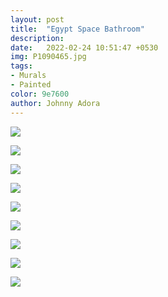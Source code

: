 ```yaml
---
layout: post
title:  "Egypt Space Bathroom"
description: 
date:   2022-02-24 10:51:47 +0530
img: P1090465.jpg
tags: 
- Murals
- Painted
color: 9e7600
author: Johnny Adora
---
```

![]({{site.baseurl}}/images/P1090465.jpg)

![]({{site.baseurl}}/images/P1090472.jpg)

![]({{site.baseurl}}/images/P1090446.jpg)

![]({{site.baseurl}}/images/P1090466.jpg)

![]({{site.baseurl}}/images/P1090442.jpg)

![]({{site.baseurl}}/images/P1090451c.jpg)

![]({{site.baseurl}}/images/P1090463.jpg)

![]({{site.baseurl}}/images/P1090452.jpg)

![]({{site.baseurl}}/images/P1090442.jpg)
